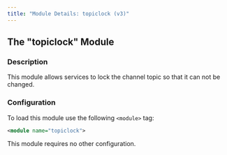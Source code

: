 ```yaml
---
title: "Module Details: topiclock (v3)"
---
```


## The "topiclock" Module

### Description

This module allows services to lock the channel topic so that it can not be changed.

### Configuration

To load this module use the following `<module>` tag:

```xml
<module name="topiclock">
```

This module requires no other configuration.
